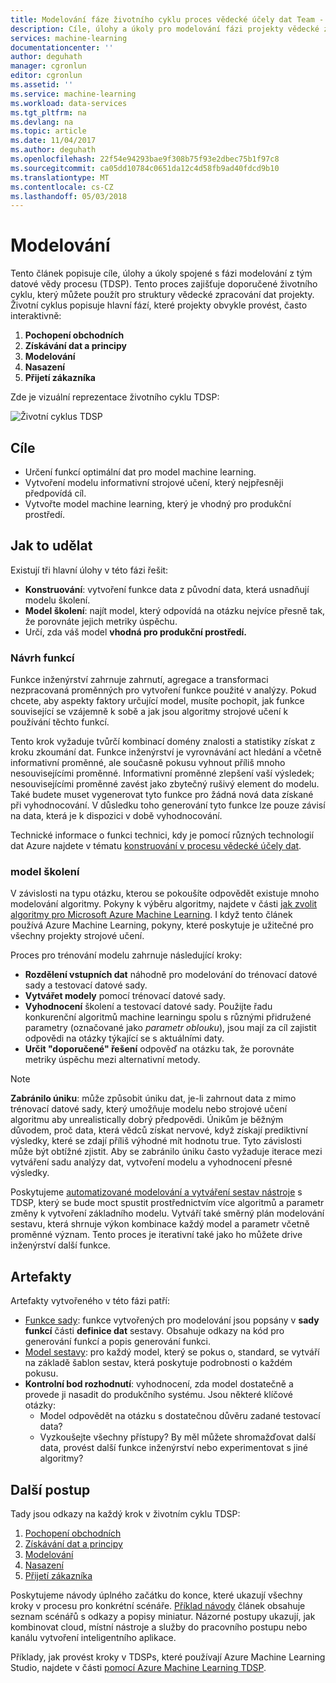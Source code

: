 ```yaml
---
title: Modelování fáze životního cyklu proces vědecké účely dat Team - Azure | Microsoft Docs
description: Cíle, úlohy a úkoly pro modelování fázi projekty vědecké zpracování dat
services: machine-learning
documentationcenter: ''
author: deguhath
manager: cgronlun
editor: cgronlun
ms.assetid: ''
ms.service: machine-learning
ms.workload: data-services
ms.tgt_pltfrm: na
ms.devlang: na
ms.topic: article
ms.date: 11/04/2017
ms.author: deguhath
ms.openlocfilehash: 22f54e94293bae9f308b75f93e2dbec75b1f97c8
ms.sourcegitcommit: ca05dd10784c0651da12c4d58fb9ad40fdcd9b10
ms.translationtype: MT
ms.contentlocale: cs-CZ
ms.lasthandoff: 05/03/2018
---
```

# <a name="modeling"></a>Modelování

Tento článek popisuje cíle, úlohy a úkoly spojené s fázi modelování z tým datové vědy procesu (TDSP). Tento proces zajišťuje doporučené životního cyklu, který můžete použít pro struktury vědecké zpracování dat projekty. Životní cyklus popisuje hlavní fází, které projekty obvykle provést, často interaktivně:

   1. **Pochopení obchodních**
   2. **Získávání dat a principy**
   3. **Modelování**
   4. **Nasazení**
   5. **Přijetí zákazníka**

Zde je vizuální reprezentace životního cyklu TDSP:

![Životní cyklus TDSP](./media/lifecycle/tdsp-lifecycle2.png) 


## <a name="goals"></a>Cíle
* Určení funkcí optimální dat pro model machine learning.
* Vytvoření modelu informativní strojové učení, který nejpřesněji předpovídá cíl.
* Vytvořte model machine learning, který je vhodný pro produkční prostředí.

## <a name="how-to-do-it"></a>Jak to udělat
Existují tři hlavní úlohy v této fázi řešit:

  * **Konstruování**: vytvoření funkce data z původní data, která usnadňují modelu školení.
  * **Model školení**: najít model, který odpovídá na otázku nejvíce přesně tak, že porovnáte jejich metriky úspěchu.
  * Určí, zda váš model **vhodná pro produkční prostředí.**

### <a name="feature-engineering"></a>Návrh funkcí
Funkce inženýrství zahrnuje zahrnutí, agregace a transformaci nezpracovaná proměnných pro vytvoření funkce použité v analýzy. Pokud chcete, aby aspekty faktory určující model, musíte pochopit, jak funkce související se vzájemně k sobě a jak jsou algoritmy strojové učení k používání těchto funkcí. 

Tento krok vyžaduje tvůrčí kombinací domény znalosti a statistiky získat z kroku zkoumání dat. Funkce inženýrství je vyrovnávání act hledání a včetně informativní proměnné, ale současně pokusu vyhnout příliš mnoho nesouvisejícími proměnné. Informativní proměnné zlepšení vaší výsledek; nesouvisejícími proměnné zavést jako zbytečný rušivý element do modelu. Také budete muset vygenerovat tyto funkce pro žádná nová data získané při vyhodnocování. V důsledku toho generování tyto funkce lze pouze závisí na data, která je k dispozici v době vyhodnocování. 

Technické informace o funkci technici, kdy je pomocí různých technologií dat Azure najdete v tématu [konstruování v procesu vědecké účely dat](create-features.md). 

### <a name="model-training"></a>model školení
V závislosti na typu otázku, kterou se pokoušíte odpovědět existuje mnoho modelování algoritmy. Pokyny k výběru algoritmy, najdete v části [jak zvolit algoritmy pro Microsoft Azure Machine Learning](../studio/algorithm-choice.md). I když tento článek používá Azure Machine Learning, pokyny, které poskytuje je užitečné pro všechny projekty strojové učení. 

Proces pro trénování modelu zahrnuje následující kroky: 

   * **Rozdělení vstupních dat** náhodně pro modelování do trénovací datové sady a testovací datové sady.
   * **Vytvářet modely** pomocí trénovací datové sady.
   * **Vyhodnocení** školení a testovací datové sady. Použijte řadu konkurenční algoritmů machine learningu spolu s různými přidružené parametry (označované jako *parametr oblouku*), jsou mají za cíl zajistit odpovědi na otázky týkající se s aktuálními daty.
   * **Určit "doporučené" řešení** odpověď na otázku tak, že porovnáte metriky úspěchu mezi alternativní metody.

> [!NOTE]
> **Zabránilo úniku**: může způsobit úniku dat, je-li zahrnout data z mimo trénovací datové sady, který umožňuje modelu nebo strojové učení algoritmu aby unrealistically dobrý předpovědi. Únikům je běžným důvodem, proč data, která vědců získat nervové, když získají prediktivní výsledky, které se zdají příliš výhodné mít hodnotu true. Tyto závislosti může být obtížné zjistit. Aby se zabránilo úniku často vyžaduje iterace mezi vytváření sadu analýzy dat, vytvoření modelu a vyhodnocení přesné výsledky. 
> 
> 

Poskytujeme [automatizované modelování a vytváření sestav nástroje](https://github.com/Azure/Azure-TDSP-Utilities/blob/master/DataScienceUtilities/Modeling) s TDSP, který se bude moct spustit prostřednictvím více algoritmů a parametr změny k vytvoření základního modelu. Vytváří také směrný plán modelování sestavu, která shrnuje výkon kombinace každý model a parametr včetně proměnné význam. Tento proces je iterativní také jako ho můžete drive inženýrství další funkce. 

## <a name="artifacts"></a>Artefakty
Artefakty vytvořeného v této fázi patří:

   * [Funkce sady](https://github.com/Azure/Azure-TDSP-ProjectTemplate/blob/master/Docs/DataReport/Data%20Defintion.md#feature-sets): funkce vytvořených pro modelování jsou popsány v **sady funkcí** části **definice dat** sestavy. Obsahuje odkazy na kód pro generování funkcí a popis generování funkci.
   * [Model sestavy](https://github.com/Azure/Azure-TDSP-ProjectTemplate/blob/master/Docs/Model/Model%201/Model%20Report.md): pro každý model, který se pokus o, standard, se vytváří na základě šablon sestav, která poskytuje podrobnosti o každém pokusu.
   * **Kontrolní bod rozhodnutí**: vyhodnocení, zda model dostatečně a provede ji nasadit do produkčního systému. Jsou některé klíčové otázky:
     * Model odpovědět na otázku s dostatečnou důvěru zadané testovací data? 
     * Vyzkoušejte všechny přístupy? By měl můžete shromažďovat další data, provést další funkce inženýrství nebo experimentovat s jiné algoritmy?

## <a name="next-steps"></a>Další postup

Tady jsou odkazy na každý krok v životním cyklu TDSP:

   1. [Pochopení obchodních](lifecycle-business-understanding.md)
   2. [Získávání dat a principy](lifecycle-data.md)
   3. [Modelování](lifecycle-modeling.md)
   4. [Nasazení](lifecycle-deployment.md)
   5. [Přijetí zákazníka](lifecycle-acceptance.md)

Poskytujeme návody úplného začátku do konce, které ukazují všechny kroky v procesu pro konkrétní scénáře. [Příklad návody](walkthroughs.md) článek obsahuje seznam scénářů s odkazy a popisy miniatur. Názorné postupy ukazují, jak kombinovat cloud, místní nástroje a služby do pracovního postupu nebo kanálu vytvoření inteligentního aplikace. 

Příklady, jak provést kroky v TDSPs, které používají Azure Machine Learning Studio, najdete v části [pomocí Azure Machine Learning TDSP](http://aka.ms/datascienceprocess). 
